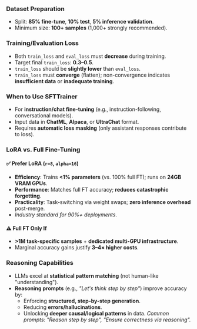 ### Dataset Preparation
- Split: **85% fine-tune**, **10% test**, **5% inference validation**.
- Minimum size: **100+ samples** (1,000+ strongly recommended).

### Training/Evaluation Loss
- Both `train_loss` and `eval_loss` must **decrease** during training.
- Target final `train_loss`: **0.3–0.5**.
- `train_loss` should be **slightly lower** than `eval_loss`.
- `train_loss` must **converge** (flatten); non-convergence indicates **insufficient data** or **inadequate training**.

### When to Use SFTTrainer
- For **instruction/chat fine-tuning** (e.g., instruction-following, conversational models).
- Input data in **ChatML**, **Alpaca**, or **UltraChat** format.
- Requires **automatic loss masking** (only assistant responses contribute to loss).

### LoRA vs. Full Fine-Tuning
#### ✅ **Prefer LoRA** (`r=8`, `alpha=16`)
  - **Efficiency**: Trains **<1% parameters** (vs. 100% full FT); runs on **24GB VRAM GPUs**.
  - **Performance**: Matches full FT accuracy; **reduces catastrophic forgetting**.
  - **Practicality**: Task-switching via weight swaps; **zero inference overhead** post-merge.
  - *Industry standard for 90%+ deployments*.

#### ⚠️ **Full FT Only If**
  - **>1M task-specific samples** + **dedicated multi-GPU infrastructure**.
  - Marginal accuracy gains justify **3–4× higher costs**.

### Reasoning Capabilities
- LLMs excel at **statistical pattern matching** (not human-like "understanding").
- **Reasoning prompts** (e.g., *"Let's think step by step"*) improve accuracy by:
  - Enforcing **structured, step-by-step generation**.
  - Reducing **errors/hallucinations**.
  - Unlocking **deeper causal/logical patterns** in data.
  *Common prompts: "Reason step by step", "Ensure correctness via reasoning".*
